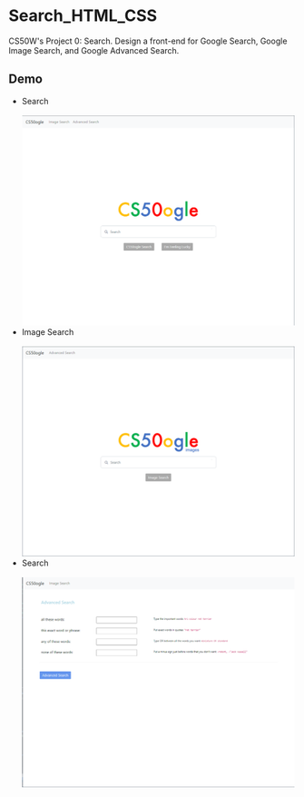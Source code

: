 # Search_HTML_CSS
CS50W's Project 0: Search. Design a front-end for Google Search, Google Image Search, and Google Advanced Search.


## Demo
- Search
  <br><br>
  ![gamePlay.png](./image/Home.PNG)
- Image Search
  <br><br>
  ![gamePlay.png](./image/ImageSearch.PNG)
- Search
    <br><br>
    ![gamePlay.png](./image/av.PNG)
